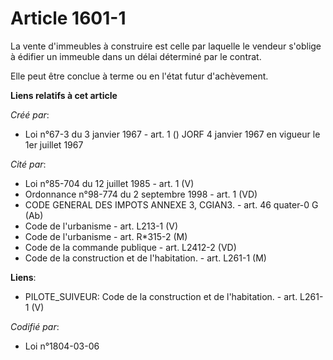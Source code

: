 # Article 1601-1

La vente d'immeubles à construire est celle par laquelle le vendeur s'oblige à édifier un immeuble dans un délai déterminé
par le contrat.

Elle peut être conclue à terme ou en l'état futur d'achèvement.

**Liens relatifs à cet article**

_Créé par_:

  - Loi n°67-3 du 3 janvier 1967 - art. 1 () JORF 4 janvier 1967 en vigueur le 1er juillet 1967

_Cité par_:

  - Loi n°85-704 du 12 juillet 1985 - art. 1 (V)
  - Ordonnance n°98-774 du 2 septembre 1998 - art. 1 (VD)
  - CODE GENERAL DES IMPOTS ANNEXE 3, CGIAN3. - art. 46 quater-0 G (Ab)
  - Code de l'urbanisme - art. L213-1 (V)
  - Code de l'urbanisme - art. R*315-2 (M)
  - Code de la commande publique - art. L2412-2 (VD)
  - Code de la construction et de l'habitation. - art. L261-1 (M)

**Liens**:

  - PILOTE_SUIVEUR: Code de la construction et de l'habitation. - art. L261-1 (V)

_Codifié par_:

  - Loi n°1804-03-06
